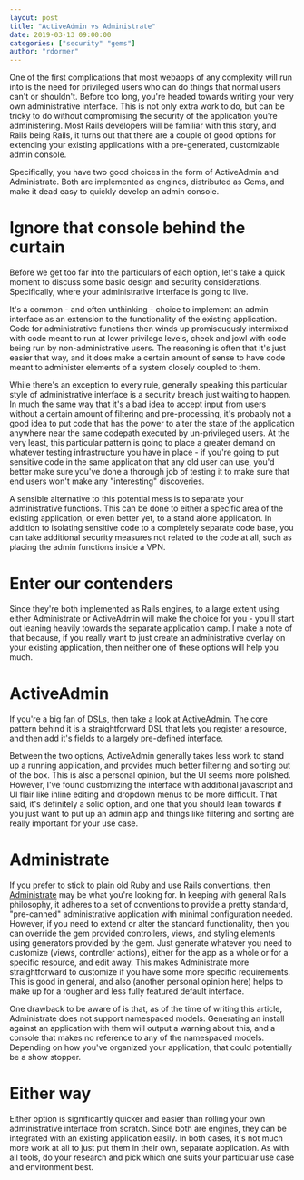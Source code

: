 ```yaml
---
layout: post
title: "ActiveAdmin vs Administrate"
date: 2019-03-13 09:00:00
categories: ["security" "gems"]
author: "rdormer"
---
```


One of the first complications that most webapps of any complexity will run into is the need for privileged users who can do things that normal users can't or shouldn't.  Before too long, you're headed towards writing your very own administrative interface.  This is not only extra work to do, but can be tricky to do without compromising the security of the application you're administering.  Most Rails developers will be familiar with this story, and Rails being Rails, it turns out that there are a couple of good options for extending your existing applications with a pre-generated, customizable admin console.

Specifically, you have two good choices in the form of ActiveAdmin and Administrate.  Both are implemented as engines, distributed as Gems, and make it dead easy to quickly develop an admin console.

# Ignore that console behind the curtain

Before we get too far into the particulars of each option, let's take a quick moment to discuss some basic design and security considerations.  Specifically, where your administrative interface is going to live.

It's a common - and often unthinking - choice to implement an admin interface as an extension to the functionality of the existing application.  Code for administrative functions then winds up promiscuously intermixed with code meant to run at lower privilege levels, cheek and jowl with code being run by non-administrative users.  The reasoning is often that it's just easier that way, and it does make a certain amount of sense to have code meant to administer elements of a system closely coupled to them.

While there's an exception to every rule, generally speaking this particular style of administrative interface is a security breach just waiting to happen.  In much the same way that it's a bad idea to accept input from users without a certain amount of filtering and pre-processing, it's probably not a good idea to put code that has the power to alter the state of the application anywhere near the same codepath executed by un-privileged users.  At the very least, this particular pattern is going to place a greater demand on whatever testing infrastructure you have in place - if you're going to put sensitive code in the same application that any old user can use, you'd better make sure you've done a thorough job of testing it to make sure that end users won't make any "interesting" discoveries.

A sensible alternative to this potential mess is to separate your administrative functions.  This can be done to either a specific area of the existing application, or even better yet, to a stand alone application.  In addition to isolating sensitive code to a completely separate code base, you can take additional security measures not related to the code at all, such as placing the admin functions inside a VPN.

# Enter our contenders

Since they're both implemented as Rails engines, to a large extent using either Administrate or ActiveAdmin will make the choice for you - you'll start out leaning heavily towards the separate application camp.  I make a note of that because, if you really want to just create an administrative overlay on your existing application, then neither one of these options will help you much.

# ActiveAdmin

If you're a big fan of DSLs, then take a look at  [ActiveAdmin](https://activeadmin.info).  The core pattern behind it is a straightforward DSL that lets you register a resource, and then add it's fields to a largely pre-defined interface.

Between the two options, ActiveAdmin generally takes less work to stand up a running application, and provides much better filtering and sorting out of the box.  This is also a personal opinion, but the UI seems more polished.  However, I've found customizing the interface with additional javascript and UI flair like inline editing and dropdown menus to be more difficult.  That said, it's definitely a solid option, and one that you should lean towards if you just want to put up an admin app and things like filtering and sorting are really important for your use case.

# Administrate

If you prefer to stick to plain old Ruby and use Rails conventions, then [Administrate](https://administrate-prototype.herokuapp.com/getting_started) may be what you're looking for.  In keeping with general Rails philosophy, it adheres to a set of conventions to provide a pretty standard, "pre-canned" administrative application with minimal configuration needed.  However, if you need to extend or alter the standard functionality, then you can override the gem provided controllers, views, and styling elements using generators provided by the gem.  Just generate whatever you need to customize (views, controller actions), either for the app as a whole or for a specific resource, and edit away.  This makes Administrate more straightforward to customize if you have some more specific requirements.  This is good in general, and also (another personal opinion here) helps to make up for a rougher and less fully featured default interface.

One drawback to be aware of is that, as of the time of writing this article,  Administrate does not support namespaced models.  Generating an install against an application with them will output a warning about this, and a console that makes no reference to any of the namespaced models.  Depending on how you've organized your application, that could potentially be a show stopper.

# Either way

Either option is significantly quicker and easier than rolling your own administrative interface from scratch.  Since both are engines, they can be integrated with an existing application easily.  In both cases, it's not much more work at all to just put them in their own, separate application.  As with all tools, do your research and pick which one suits your particular use case and environment best.
